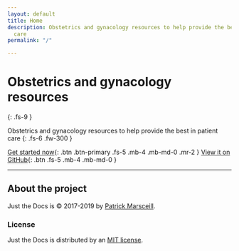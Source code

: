 ```yaml
---
layout: default
title: Home
description: Obstetrics and gynacology resources to help provide the best in patient
  care
permalink: "/"

---
```

# Obstetrics and gynacology resources

{: .fs-9 }

Obstetrics and gynacology resources to help provide the best in patient care  {: .fs-6 .fw-300 }

[Get started now](#getting-started){: .btn .btn-primary .fs-5 .mb-4 .mb-md-0 .mr-2 } [View it on GitHub](https://github.com/pmarsceill/just-the-docs){: .btn .fs-5 .mb-4 .mb-md-0 }

***

## About the project

Just the Docs is © 2017-2019 by [Patrick Marsceill](http://patrickmarsceill.com).

### License

Just the Docs is distributed by an [MIT license](https://github.com/pmarsceill/just-the-docs/tree/master/LICENSE.txt).